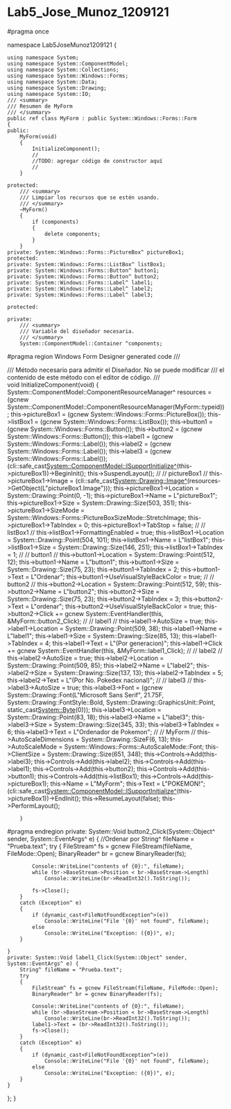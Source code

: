# Lab5_Jose_Munoz_1209121
#pragma once

namespace Lab5JoseMunoz1209121 {

	using namespace System;
	using namespace System::ComponentModel;
	using namespace System::Collections;
	using namespace System::Windows::Forms;
	using namespace System::Data;
	using namespace System::Drawing;
	using namespace System::IO;
	/// <summary>
	/// Resumen de MyForm
	/// </summary>
	public ref class MyForm : public System::Windows::Forms::Form
	{
	public:
		MyForm(void)
		{
			InitializeComponent();
			//
			//TODO: agregar código de constructor aquí
			//
		}

	protected:
		/// <summary>
		/// Limpiar los recursos que se estén usando.
		/// </summary>
		~MyForm()
		{
			if (components)
			{
				delete components;
			}
		}
	private: System::Windows::Forms::PictureBox^ pictureBox1;
	protected:
	private: System::Windows::Forms::ListBox^ listBox1;
	private: System::Windows::Forms::Button^ button1;
	private: System::Windows::Forms::Button^ button2;
	private: System::Windows::Forms::Label^ label1;
	private: System::Windows::Forms::Label^ label2;
	private: System::Windows::Forms::Label^ label3;

	protected:

	private:
		/// <summary>
		/// Variable del diseñador necesaria.
		/// </summary>
		System::ComponentModel::Container ^components;

#pragma region Windows Form Designer generated code
		/// <summary>
		/// Método necesario para admitir el Diseñador. No se puede modificar
		/// el contenido de este método con el editor de código.
		/// </summary>
		void InitializeComponent(void)
		{
			System::ComponentModel::ComponentResourceManager^ resources = (gcnew System::ComponentModel::ComponentResourceManager(MyForm::typeid));
			this->pictureBox1 = (gcnew System::Windows::Forms::PictureBox());
			this->listBox1 = (gcnew System::Windows::Forms::ListBox());
			this->button1 = (gcnew System::Windows::Forms::Button());
			this->button2 = (gcnew System::Windows::Forms::Button());
			this->label1 = (gcnew System::Windows::Forms::Label());
			this->label2 = (gcnew System::Windows::Forms::Label());
			this->label3 = (gcnew System::Windows::Forms::Label());
			(cli::safe_cast<System::ComponentModel::ISupportInitialize^>(this->pictureBox1))->BeginInit();
			this->SuspendLayout();
			// 
			// pictureBox1
			// 
			this->pictureBox1->Image = (cli::safe_cast<System::Drawing::Image^>(resources->GetObject(L"pictureBox1.Image")));
			this->pictureBox1->Location = System::Drawing::Point(0, -1);
			this->pictureBox1->Name = L"pictureBox1";
			this->pictureBox1->Size = System::Drawing::Size(503, 351);
			this->pictureBox1->SizeMode = System::Windows::Forms::PictureBoxSizeMode::StretchImage;
			this->pictureBox1->TabIndex = 0;
			this->pictureBox1->TabStop = false;
			// 
			// listBox1
			// 
			this->listBox1->FormattingEnabled = true;
			this->listBox1->Location = System::Drawing::Point(504, 101);
			this->listBox1->Name = L"listBox1";
			this->listBox1->Size = System::Drawing::Size(146, 251);
			this->listBox1->TabIndex = 1;
			// 
			// button1
			// 
			this->button1->Location = System::Drawing::Point(512, 12);
			this->button1->Name = L"button1";
			this->button1->Size = System::Drawing::Size(75, 23);
			this->button1->TabIndex = 2;
			this->button1->Text = L"Ordenar";
			this->button1->UseVisualStyleBackColor = true;
			// 
			// button2
			// 
			this->button2->Location = System::Drawing::Point(512, 59);
			this->button2->Name = L"button2";
			this->button2->Size = System::Drawing::Size(75, 23);
			this->button2->TabIndex = 3;
			this->button2->Text = L"ordenar";
			this->button2->UseVisualStyleBackColor = true;
			this->button2->Click += gcnew System::EventHandler(this, &MyForm::button2_Click);
			// 
			// label1
			// 
			this->label1->AutoSize = true;
			this->label1->Location = System::Drawing::Point(509, 38);
			this->label1->Name = L"label1";
			this->label1->Size = System::Drawing::Size(85, 13);
			this->label1->TabIndex = 4;
			this->label1->Text = L"(Por generacion)";
			this->label1->Click += gcnew System::EventHandler(this, &MyForm::label1_Click);
			// 
			// label2
			// 
			this->label2->AutoSize = true;
			this->label2->Location = System::Drawing::Point(509, 85);
			this->label2->Name = L"label2";
			this->label2->Size = System::Drawing::Size(137, 13);
			this->label2->TabIndex = 5;
			this->label2->Text = L"(Por No. Pokedex nacional)";
			// 
			// label3
			// 
			this->label3->AutoSize = true;
			this->label3->Font = (gcnew System::Drawing::Font(L"Microsoft Sans Serif", 21.75F, System::Drawing::FontStyle::Bold, System::Drawing::GraphicsUnit::Point,
				static_cast<System::Byte>(0)));
			this->label3->Location = System::Drawing::Point(83, 18);
			this->label3->Name = L"label3";
			this->label3->Size = System::Drawing::Size(345, 33);
			this->label3->TabIndex = 6;
			this->label3->Text = L"Ordenador de Pokemon";
			// 
			// MyForm
			// 
			this->AutoScaleDimensions = System::Drawing::SizeF(6, 13);
			this->AutoScaleMode = System::Windows::Forms::AutoScaleMode::Font;
			this->ClientSize = System::Drawing::Size(651, 348);
			this->Controls->Add(this->label3);
			this->Controls->Add(this->label2);
			this->Controls->Add(this->label1);
			this->Controls->Add(this->button2);
			this->Controls->Add(this->button1);
			this->Controls->Add(this->listBox1);
			this->Controls->Add(this->pictureBox1);
			this->Name = L"MyForm";
			this->Text = L"POKEMON!";
			(cli::safe_cast<System::ComponentModel::ISupportInitialize^>(this->pictureBox1))->EndInit();
			this->ResumeLayout(false);
			this->PerformLayout();

		}
#pragma endregion
	private: System::Void button2_Click(System::Object^ sender, System::EventArgs^ e)
	{
		//Ordenar por
		String^ fileName = "Prueba.text";
		try
		{
			FileStream^ fs = gcnew FileStream(fileName, FileMode::Open);
			BinaryReader^ br = gcnew BinaryReader(fs);

			Console::WriteLine("contents of {0}:", fileName);
			while (br->BaseStream->Position < br->BaseStream->Length)
				Console::WriteLine(br->ReadInt32().ToString());

			fs->Close();
		}
		catch (Exception^ e)
		{
			if (dynamic_cast<FileNotFoundException^>(e))
				Console::WriteLine("File '{0}' not found", fileName);
			else
				Console::WriteLine("Exception: ({0})", e);
		}

	}
	private: System::Void label1_Click(System::Object^ sender, System::EventArgs^ e) {
		String^ fileName = "Prueba.text";
		try
		{
			FileStream^ fs = gcnew FileStream(fileName, FileMode::Open);
			BinaryReader^ br = gcnew BinaryReader(fs);

			Console::WriteLine("contents of {0}:", fileName);
			while (br->BaseStream->Position < br->BaseStream->Length)
				Console::WriteLine(br->ReadInt32().ToString());
			label1->Text = (br->ReadInt32().ToString());
			fs->Close();
		}
		catch (Exception^ e)
		{
			if (dynamic_cast<FileNotFoundException^>(e))
				Console::WriteLine("File '{0}' not found", fileName);
			else
				Console::WriteLine("Exception: ({0})", e);
		}
	}
};
}

